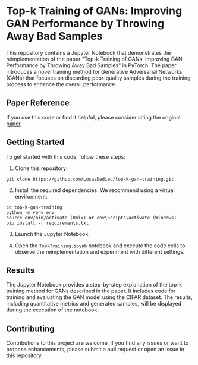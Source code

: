 # Top-k Training of GANs: Improving GAN Performance by Throwing Away Bad Samples

This repository contains a Jupyter Notebook that demonstrates the reimplementation of the paper "Top-k Training of GANs: Improving GAN Performance by Throwing Away Bad Samples" in PyTorch. The paper introduces a novel training method for Generative Adversarial Networks (GANs) that focuses on discarding poor-quality samples during the training process to enhance the overall performance.

## Paper Reference

If you use this code or find it helpful, please consider citing the original [paper](https://arxiv.org/abs/2002.06224)


## Getting Started

To get started with this code, follow these steps:

1. Clone this repository:

```git clone https://github.com/LucasDedieu/top-k-gan-training.git```

2. Install the required dependencies. We recommend using a virtual environment:

```
cd top-k-gan-training
python -m venv env
source env/bin/activate (Unix) or env\Scripts\activate (Windows)
pip install -r requirements.txt
```

3. Launch the Jupyter Notebook:

4. Open the `TopkTraining.ipynb` notebook and execute the code cells to observe the reimplementation and experiment with different settings.

## Results

The Jupyter Notebook provides a step-by-step explanation of the top-k training method for GANs described in the paper. It includes code for training and evaluating the GAN model using the CIFAR dataset. The results, including quantitative metrics and generated samples, will be displayed during the execution of the notebook.

## Contributing

Contributions to this project are welcome. If you find any issues or want to propose enhancements, please submit a pull request or open an issue in this repository.



